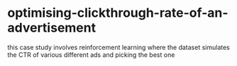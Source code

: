 # optimising-clickthrough-rate-of-an-advertisement
this case study involves reinforcement learning where the dataset simulates the CTR of various different ads and picking the best one
